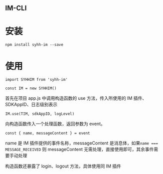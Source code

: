 ## IM-CLI

# 安装

`npm install syhh-im --save`

# 使用

`import SYHHIM from 'syhh-im'`

`const IM = new SYHHIM()`

首先在项目 app.js 中调用构造函数的 use 方法，传入所使用的 IM 插件、SDKAppID、日志级别表示

`IM.use(TIM, sdkAppID, logLevel)`

向构造函数传入一个处理函数，返回参数为 event。

`const { name, messageContent } = event`

name 是 IM 插件提供的事件名称，messageContent 是消息体，如果`name === MESSAGE_RECEIVED` 则 messageContent 无需处理，直接使用即可，其余事件需要手动处理

构造函数还暴露了 login、logout 方法，具体使用同 IM 插件
